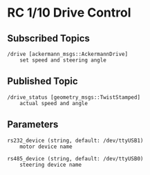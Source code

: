 # RC 1/10 Drive Control

## Subscribed Topics

```
/drive [ackermann_msgs::AckermannDrive]
    set speed and steering angle
```

## Published Topic

```
/drive_status [geometry_msgs::TwistStamped]
    actual speed and angle
```

## Parameters

```
rs232_device (string, default: /dev/ttyUSB1)
    motor device name

rs485_device (string, default: /dev/ttyUSB0)
    steering device name
```